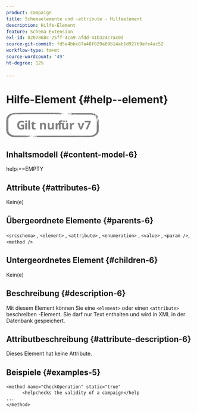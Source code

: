```yaml
---
product: campaign
title: Schemaelemente und -attribute - Hilfeelement
description: Hilfe-Element
feature: Schema Extension
exl-id: 8207868c-25ff-4ca9-afdd-41b324c7ac0d
source-git-commit: fd5e4bbc87a48f029a09b14ab1d927b9afe4ac52
workflow-type: tm+mt
source-wordcount: '49'
ht-degree: 12%

---
```


# Hilfe-Element {#help--element}

![](../../../assets/v7-only.svg)

## Inhaltsmodell {#content-model-6}

help:==EMPTY

## Attribute {#attributes-6}

Kein(e)

## Übergeordnete Elemente {#parents-6}

`<srcschema>` , `<element>`   ,   `<attribute>`    ,    `<enumeration>`     ,     `<value>`      ,     `<param />`,      `<method />`

## Untergeordnetes Element {#children-6}

Kein(e)

## Beschreibung {#description-6}

Mit diesem Element können Sie eine `<element>` oder einen `<attribute>` beschreiben   -Element. Sie darf nur Text enthalten und wird in XML in der Datenbank gespeichert.

## Attributbeschreibung {#attribute-description-6}

Dieses Element hat keine Attribute.

## Beispiele {#examples-5}

```
<method name="CheckOperation" static="true"
      <helpchecks the validity of a campaign</help
...
</method> 
```
